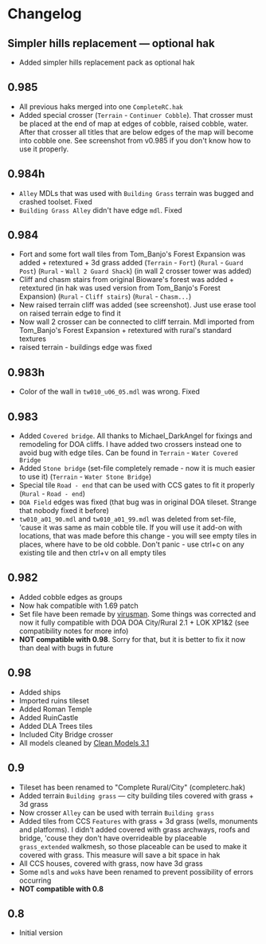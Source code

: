 # Changelog

## Simpler hills replacement — optional hak
* Added simpler hills replacement pack as optional hak

## 0.985
* All previous haks merged into one `CompleteRC.hak`
* Added special crosser (`Terrain` - `Continuer Cobble`). That crosser must be placed at the end of map at edges of cobble, raised cobble, water. After that crosser all titles that are below edges of the map will become into cobble one. See screenshot from v0.985 if you don't know how to use it properly.

## 0.984h
* `Alley` MDLs that was used with `Building Grass` terrain was bugged and crashed toolset. Fixed
* `Building Grass Alley` didn't have edge `mdl`. Fixed

## 0.984
* Fort and some fort wall tiles from Tom_Banjo's Forest Expansion was added + retextured + 3d grass added (`Terrain` - `Fort`) (`Rural` - `Guard Post`) (`Rural` - `Wall 2 Guard Shack`) (in wall 2 crosser tower was added)
* Cliff and chasm stairs from original Bioware's forest was added + retextured (in hak was used version from Tom_Banjo's Forest Expansion) (`Rural` - `Cliff stairs`) (`Rural` - `Chasm...`)
* New raised terrain cliff was added (see screenshot). Just use erase tool on raised terrain edge to find it
* Now wall 2 crosser can be connected to cliff terrain. Mdl imported from Tom_Banjo's Forest Expansion + retextured with rural's standard textures
* raised terrain - buildings edge was fixed

## 0.983h
* Color of the wall in `tw010_u06_05.mdl` was wrong. Fixed

## 0.983
* Added `Covered bridge`. All thanks to Michael_DarkAngel for fixings and remodeling for DOA cliffs. I have added two crossers instead one to avoid bug with edge tiles. Can be found in `Terrain` - `Water Covered Bridge`
* Added `Stone bridge` (set-file completely remade - now it is much easier to use it) (`Terrain` - `Water Stone Bridge`)
* Special tile `Road - end` that can be used with CCS gates to fit it properly (`Rural` - `Road - end`)
* `DOA Field` edges was fixed (that bug was in original DOA tileset. Strange that nobody fixed it before)
* `tw010_a01_90.mdl` and `tw010_a01_99.mdl` was deleted from set-file, 'cause it was same as main cobble tile. If you will use it add-on with locations, that was made before this change - you will see empty tiles in places, where have to be old cobble. Don't panic - use ctrl+c on any existing tile and then ctrl+v on all empty tiles

## 0.982
* Added cobble edges as groups
* Now hak compatible with 1.69 patch
* Set file have been remade by [virusman](https://github.com/virusman). Some things was corrected and now it fully compatible with DOA DOA City/Rural 2.1 + LOK XP1&2 (see compatibility notes for more info)
* **NOT compatible with 0.98**. Sorry for that, but it is better to fix it now than deal with bugs in future

## 0.98
* Added ships
* Imported ruins tileset
* Added Roman Temple
* Added RuinCastle
* Added DLA Trees tiles
* Included City Bridge crosser
* All models cleaned by [Clean Models 3.1](url=http://nwvault.ign.com/View.php?view=Other.Detail&id=1151)

## 0.9
* Tileset has been renamed to "Complete Rural/City" (completerc.hak)
* Added terrain `Building grass` — city building tiles covered with grass + 3d grass
* Now crosser `Alley` can be used with terrain `Building grass`
* Added tiles from CCS `Features` with grass + 3d grass (wells, monuments and platforms). I didn't added covered with grass archways, roofs and bridge, 'couse they don't have overrideable by placeable `grass_extended` walkmesh, so those placeable can be used to make it covered with grass. This measure will save a bit space in hak 
* All CCS houses, covered with grass, now have 3d grass
* Some `mdl`s and `wok`s have been renamed to prevent possibility of errors occurring
* **NOT compatible with 0.8**

## 0.8
* Initial version